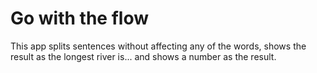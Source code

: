 # Go with the flow
This app splits sentences without affecting any of the words, shows the result as the longest river is... and shows a number as the result.
